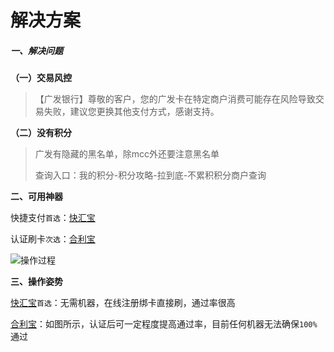 # 解决方案

##### 一、解决问题

**（一）交易风控**

> 【广发银行】尊敬的客户，您的广发卡在特定商户消费可能存在风险导致交易失败，建议您更换其他支付方式，感谢支持。

**（二）没有积分**

> 广发有隐藏的黑名单，除mcc外还要注意黑名单
>
> 查询入口：我的积分-积分攻略-拉到底-不累积积分商户查询



**二、可用神器**

快捷支付`首选`：[快汇宝](tool/khb.md)

认证刷卡`次选`：[合利宝](tool/hlb.md)

![操作过程](https://wiki.zjkmkj.com/media/202310271104091.jpeg)



**三、操作姿势**

[快汇宝](tool/khb.md)`首选`：无需机器，在线注册绑卡直接刷，通过率很高

[合利宝](tool/hlb.md)：如图所示，认证后可一定程度提高通过率，目前任何机器无法确保`100%`通过

